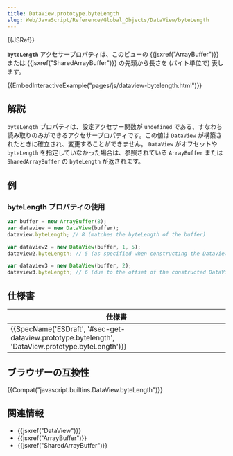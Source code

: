 ```yaml
---
title: DataView.prototype.byteLength
slug: Web/JavaScript/Reference/Global_Objects/DataView/byteLength
---
```

{{JSRef}}

**`byteLength`** アクセサープロパティは、このビューの {{jsxref("ArrayBuffer")}} または {{jsxref("SharedArrayBuffer")}} の先頭から長さを (バイト単位で) 表します。

{{EmbedInteractiveExample("pages/js/dataview-bytelength.html")}}

## 解説

`byteLength` プロパティは、設定アクセサー関数が `undefined` である、すなわち読み取りのみができるアクセサープロパティです。この値は `DataView` が構築されたときに確立され、変更することができません。 `DataView` がオフセットや `byteLength` を指定していなかった場合は、参照されている `ArrayBuffer` または `SharedArrayBuffer` の `byteLength` が返されます。

## 例

### byteLength プロパティの使用

```js
var buffer = new ArrayBuffer(8);
var dataview = new DataView(buffer);
dataview.byteLength; // 8 (matches the byteLength of the buffer)

var dataview2 = new DataView(buffer, 1, 5);
dataview2.byteLength; // 5 (as specified when constructing the DataView)

var dataview3 = new DataView(buffer, 2);
dataview3.byteLength; // 6 (due to the offset of the constructed DataView)
```

## 仕様書

| 仕様書                                                                                                                               |
| ------------------------------------------------------------------------------------------------------------------------------------ |
| {{SpecName('ESDraft', '#sec-get-dataview.prototype.bytelength', 'DataView.prototype.byteLength')}} |

## ブラウザーの互換性

{{Compat("javascript.builtins.DataView.byteLength")}}

## 関連情報

- {{jsxref("DataView")}}
- {{jsxref("ArrayBuffer")}}
- {{jsxref("SharedArrayBuffer")}}
